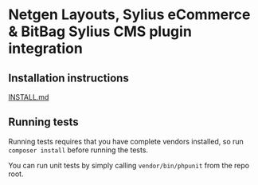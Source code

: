 # Netgen Layouts, Sylius eCommerce & BitBag Sylius CMS plugin integration

## Installation instructions

[INSTALL.md](INSTALL.md)

## Running tests

Running tests requires that you have complete vendors installed, so run
`composer install` before running the tests.

You can run unit tests by simply calling `vendor/bin/phpunit` from the repo root.
